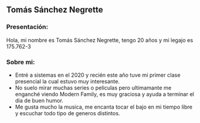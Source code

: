 ## Tomás Sánchez Negrette
### Presentación:

Hola, mi nombre es Tomás Sánchez Negrette, tengo 20 años y mi legajo es 175.762-3

### Sobre mi:

- Entré a sistemas en el 2020 y recién este año tuve mi primer clase presencial la cual estuvo muy interesante.
- No suelo mirar muchas series o peliculas pero ultimamante me enganché viendo Modern Family, es muy graciosa y ayuda a terminar el dia de buen humor.
- Me gusta mucho la musica, me encanta tocar el bajo en mi tiempo libre y escuchar todo tipo de generos distintos.


